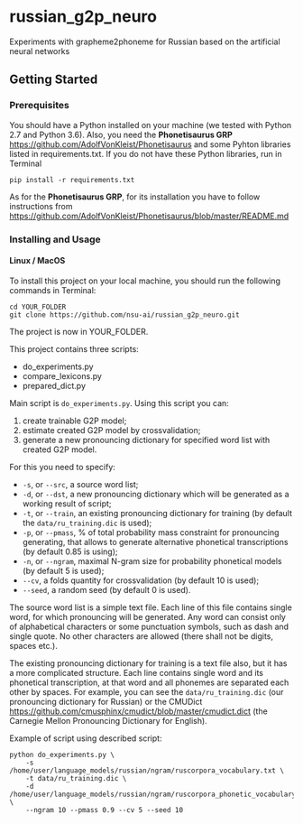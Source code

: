 # russian_g2p_neuro
Experiments with grapheme2phoneme for Russian based on the artificial neural networks

## Getting Started

### Prerequisites

You should have a Python installed on your machine (we tested with Python 2.7 and Python 3.6). Also, you need the **Phonetisaurus GRP** https://github.com/AdolfVonKleist/Phonetisaurus and some Pyhton libraries listed in requirements.txt. If you do not have these Python libraries, run in Terminal

```
pip install -r requirements.txt
```

As for the **Phonetisaurus GRP**, for its installation you have to follow instructions from https://github.com/AdolfVonKleist/Phonetisaurus/blob/master/README.md

### Installing and Usage

#### Linux / MacOS
To install this project on your local machine, you should run the following commands in Terminal:

```
cd YOUR_FOLDER
git clone https://github.com/nsu-ai/russian_g2p_neuro.git
```

The project is now in YOUR_FOLDER.

This project contains three scripts:

- do_experiments.py
- compare_lexicons.py
- prepared_dict.py

Main script is `do_experiments.py`. Using this script you can:

1) create trainable G2P model;
2) estimate created G2P model by crossvalidation;
3) generate a new pronouncing dictionary for specified word list with created G2P model.

For this you need to specify:

- `-s`, or `--src`, a source word list;
- `-d`, or `--dst`, a new pronouncing dictionary which will be generated as a working result of script;
- `-t`, or `--train`, an existing pronouncing dictionary for training (by default the `data/ru_training.dic` is used);
- `-p`, or `--pmass`, % of total probability mass constraint for pronouncing generating, that allows to generate alternative phonetical transcriptions (by default 0.85 is using);
- `-n`, or `--ngram`, maximal N-gram size for probability phonetical models (by default 5 is used);
- `--cv`, a folds quantity for crossvalidation (by default 10 is used);
- `--seed`, a random seed (by default 0 is used).

The source word list is a simple text file. Each line of this file contains single word, for which pronouncing will be generated. Any word can consist only of alphabetical characters or some punctuation symbols, such as dash and single quote. No other characters are allowed (there shall not be digits, spaces etc.).

The existing pronouncing dictionary for training is a text file also, but it has a more complicated structure. Each line contains single word and its phonetical transcription, at that word and all phonemes are separated each other by spaces. For example, you can see the `data/ru_training.dic` (our pronouncing dictionary for Russian) or the CMUDict https://github.com/cmusphinx/cmudict/blob/master/cmudict.dict (the Carnegie Mellon Pronouncing Dictionary for English).

Example of script using described script:

```
python do_experiments.py \
    -s /home/user/language_models/russian/ngram/ruscorpora_vocabulary.txt \
    -t data/ru_training.dic \
    -d /home/user/language_models/russian/ngram/ruscorpora_phonetic_vocabulary_ngram10.txt \
    --ngram 10 --pmass 0.9 --cv 5 --seed 10
```

